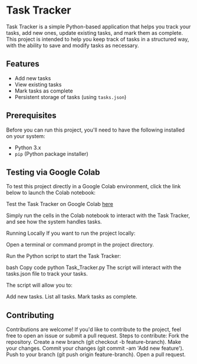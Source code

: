 # Task Tracker

Task Tracker is a simple Python-based application that helps you track your tasks, add new ones, update existing tasks, and mark them as complete. This project is intended to help you keep track of tasks in a structured way, with the ability to save and modify tasks as necessary.

## Features
- Add new tasks
- View existing tasks
- Mark tasks as complete
- Persistent storage of tasks (using `tasks.json`)

## Prerequisites

Before you can run this project, you'll need to have the following installed on your system:
- Python 3.x
- `pip` (Python package installer)



## Testing via Google Colab
To test this project directly in a Google Colab environment, click the link below to launch the Colab notebook:

Test the Task Tracker on Google Colab [here](https://colab.research.google.com/drive/1SDeTmUGiHx5IfqRkkkf5EWXjLycZGUvH?usp=sharing)

Simply run the cells in the Colab notebook to interact with the Task Tracker, and see how the system handles tasks.

Running Locally
If you want to run the project locally:

Open a terminal or command prompt in the project directory.

Run the Python script to start the Task Tracker:

bash
Copy code
python Task_Tracker.py
The script will interact with the tasks.json file to track your tasks.

The script will allow you to:

Add new tasks.
List all tasks.
Mark tasks as complete.


## Contributing
Contributions are welcome! If you'd like to contribute to the project, feel free to open an issue or submit a pull request.
Steps to contribute:
Fork the repository.
Create a new branch (git checkout -b feature-branch).
Make your changes.
Commit your changes (git commit -am 'Add new feature').
Push to your branch (git push origin feature-branch).
Open a pull request.


